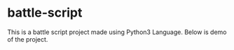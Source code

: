 # battle-script

This is a battle script project made using Python3 Language.
Below is demo of the project.
